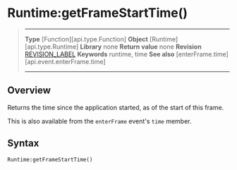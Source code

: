 # Runtime:getFrameStartTime()

> --------------------- ------------------------------------------------------------------------------------------
> __Type__              [Function][api.type.Function]
> __Object__            [Runtime][api.type.Runtime]
> __Library__           none
> __Return value__      none
> __Revision__          [REVISION_LABEL](REVISION_URL)
> __Keywords__          runtime, time
> __See also__          [enterFrame.time][api.event.enterFrame.time]
> --------------------- ------------------------------------------------------------------------------------------


## Overview

Returns the time since the application started, as of the start of this frame.

This is also available from the `enterFrame` event's `time` member.

## Syntax

	Runtime:getFrameStartTime()
